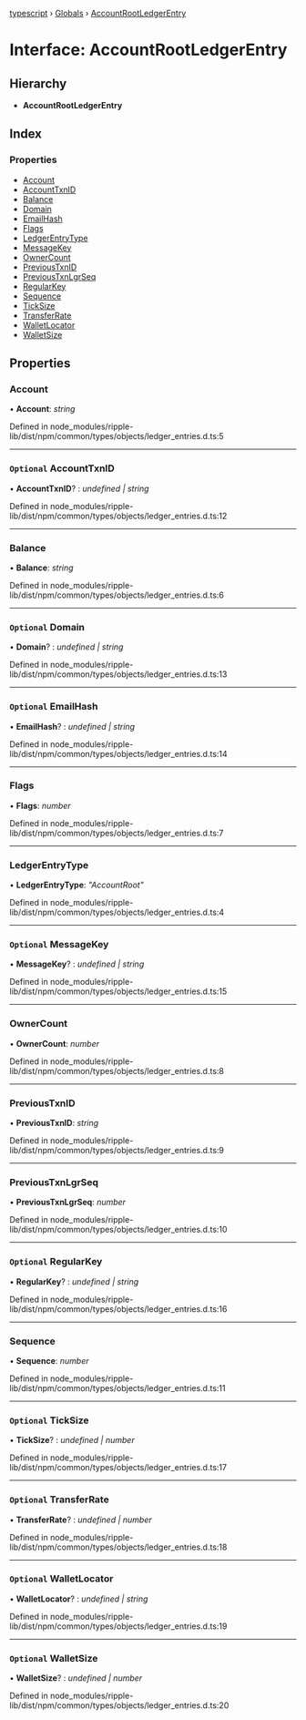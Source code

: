 [typescript](../README.md) › [Globals](../globals.md) › [AccountRootLedgerEntry](accountrootledgerentry.md)

# Interface: AccountRootLedgerEntry

## Hierarchy

* **AccountRootLedgerEntry**

## Index

### Properties

* [Account](accountrootledgerentry.md#account)
* [AccountTxnID](accountrootledgerentry.md#optional-accounttxnid)
* [Balance](accountrootledgerentry.md#balance)
* [Domain](accountrootledgerentry.md#optional-domain)
* [EmailHash](accountrootledgerentry.md#optional-emailhash)
* [Flags](accountrootledgerentry.md#flags)
* [LedgerEntryType](accountrootledgerentry.md#ledgerentrytype)
* [MessageKey](accountrootledgerentry.md#optional-messagekey)
* [OwnerCount](accountrootledgerentry.md#ownercount)
* [PreviousTxnID](accountrootledgerentry.md#previoustxnid)
* [PreviousTxnLgrSeq](accountrootledgerentry.md#previoustxnlgrseq)
* [RegularKey](accountrootledgerentry.md#optional-regularkey)
* [Sequence](accountrootledgerentry.md#sequence)
* [TickSize](accountrootledgerentry.md#optional-ticksize)
* [TransferRate](accountrootledgerentry.md#optional-transferrate)
* [WalletLocator](accountrootledgerentry.md#optional-walletlocator)
* [WalletSize](accountrootledgerentry.md#optional-walletsize)

## Properties

###  Account

• **Account**: *string*

Defined in node_modules/ripple-lib/dist/npm/common/types/objects/ledger_entries.d.ts:5

___

### `Optional` AccountTxnID

• **AccountTxnID**? : *undefined | string*

Defined in node_modules/ripple-lib/dist/npm/common/types/objects/ledger_entries.d.ts:12

___

###  Balance

• **Balance**: *string*

Defined in node_modules/ripple-lib/dist/npm/common/types/objects/ledger_entries.d.ts:6

___

### `Optional` Domain

• **Domain**? : *undefined | string*

Defined in node_modules/ripple-lib/dist/npm/common/types/objects/ledger_entries.d.ts:13

___

### `Optional` EmailHash

• **EmailHash**? : *undefined | string*

Defined in node_modules/ripple-lib/dist/npm/common/types/objects/ledger_entries.d.ts:14

___

###  Flags

• **Flags**: *number*

Defined in node_modules/ripple-lib/dist/npm/common/types/objects/ledger_entries.d.ts:7

___

###  LedgerEntryType

• **LedgerEntryType**: *"AccountRoot"*

Defined in node_modules/ripple-lib/dist/npm/common/types/objects/ledger_entries.d.ts:4

___

### `Optional` MessageKey

• **MessageKey**? : *undefined | string*

Defined in node_modules/ripple-lib/dist/npm/common/types/objects/ledger_entries.d.ts:15

___

###  OwnerCount

• **OwnerCount**: *number*

Defined in node_modules/ripple-lib/dist/npm/common/types/objects/ledger_entries.d.ts:8

___

###  PreviousTxnID

• **PreviousTxnID**: *string*

Defined in node_modules/ripple-lib/dist/npm/common/types/objects/ledger_entries.d.ts:9

___

###  PreviousTxnLgrSeq

• **PreviousTxnLgrSeq**: *number*

Defined in node_modules/ripple-lib/dist/npm/common/types/objects/ledger_entries.d.ts:10

___

### `Optional` RegularKey

• **RegularKey**? : *undefined | string*

Defined in node_modules/ripple-lib/dist/npm/common/types/objects/ledger_entries.d.ts:16

___

###  Sequence

• **Sequence**: *number*

Defined in node_modules/ripple-lib/dist/npm/common/types/objects/ledger_entries.d.ts:11

___

### `Optional` TickSize

• **TickSize**? : *undefined | number*

Defined in node_modules/ripple-lib/dist/npm/common/types/objects/ledger_entries.d.ts:17

___

### `Optional` TransferRate

• **TransferRate**? : *undefined | number*

Defined in node_modules/ripple-lib/dist/npm/common/types/objects/ledger_entries.d.ts:18

___

### `Optional` WalletLocator

• **WalletLocator**? : *undefined | string*

Defined in node_modules/ripple-lib/dist/npm/common/types/objects/ledger_entries.d.ts:19

___

### `Optional` WalletSize

• **WalletSize**? : *undefined | number*

Defined in node_modules/ripple-lib/dist/npm/common/types/objects/ledger_entries.d.ts:20
